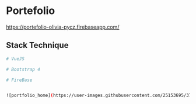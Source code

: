 # Portefolio

https://portefolio-olivia-pycz.firebaseapp.com/

## Stack Technique

``` bash
# VueJS

# Bootstrap 4

# FireBase


![portfolio_home](https://user-images.githubusercontent.com/25153695/37211342-e5f57db6-23ab-11e8-85ce-1bd04812539d.jpg)
